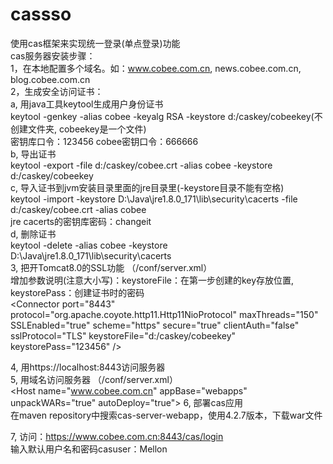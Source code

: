 # cassso
使用cas框架来实现统一登录(单点登录)功能 <br>
cas服务器安装步骤：<br>
1，在本地配置多个域名。如：www.cobee.com.cn, news.cobee.com.cn, blog.cobee.com.cn <br>
2，生成安全访问证书： <br>
    a, 用java工具keytool生成用户身份证书 <br>
    keytool -genkey -alias cobee -keyalg RSA -keystore d:/caskey/cobeekey(不创建文件夹, cobeekey是一个文件) <br>
    密钥库口令：123456    cobee密钥口令：666666 <br>
    b, 导出证书 <br>
    keytool -export -file d:/caskey/cobee.crt -alias cobee -keystore d:/caskey/cobeekey <br>
    c, 导入证书到jvm安装目录里面的jre目录里(-keystore目录不能有空格) <br>
    keytool -import -keystore D:\Java\jre1.8.0_171\lib\security\cacerts -file d:/caskey/cobee.crt -alias cobee <br>
    jre cacerts的密钥库密码：changeit<br>
    d, 删除证书<br>
    keytool -delete -alias cobee -keystore D:\Java\jre1.8.0_171\lib\security\cacerts<br>
3, 把开Tomcat8.0的SSL功能 （/conf/server.xml）<br>
    增加参数说明(注意大小写)：keystoreFile：在第一步创建的key存放位置, keystorePass：创建证书时的密码 <br>
    &lt;Connector port="8443" protocol="org.apache.coyote.http11.Http11NioProtocol"
           maxThreads="150" SSLEnabled="true" scheme="https" secure="true"
           clientAuth="false" sslProtocol="TLS" keystoreFile="d:/caskey/cobeekey" keystorePass="123456" /&gt; <br>

4, 用https://localhost:8443访问服务器 <br>
5, 用域名访问服务器 （/conf/server.xml）<br>
    &lt;Host name="www.cobee.com.cn"  appBase="webapps"
                unpackWARs="true" autoDeploy="true"&gt;
6, 部署cas应用 <br>
    在maven repository中搜索cas-server-webapp，使用4.2.7版本，下载war文件 <br>
    
7, 访问：https://www.cobee.com.cn:8443/cas/login <br>
    输入默认用户名和密码casuser：Mellon